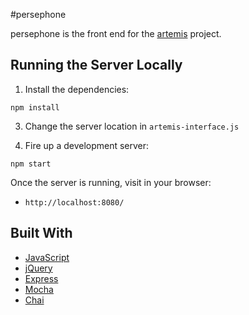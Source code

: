 #persephone

persephone is the front end for the [artemis](https://www.github.com/patrickshobe/artemis) project.

## Running the Server Locally
1. Install the dependencies:

  ```shell
  npm install
  ```
  
3. Change the server location in `artemis-interface.js`

3. Fire up a development server:

```shell
npm start
```

Once the server is running, visit in your browser:

* `http://localhost:8080/`

## Built With

* [JavaScript](https://www.javascript.com/)
* [jQuery](https://jquery.com/)
* [Express](https://expressjs.com/)
* [Mocha](https://mochajs.org/)
* [Chai](https://chaijs.com/)

